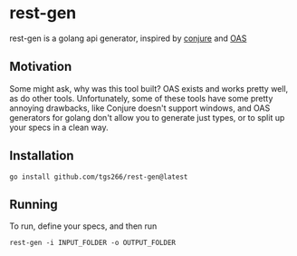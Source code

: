 # rest-gen

rest-gen is a golang api generator, inspired by [conjure](https://github.com/palantir/conjure) and [OAS](https://www.openapis.org/)
## Motivation

Some might ask, why was this tool built? OAS exists and works pretty well, as do other tools. Unfortunately, some of these tools have some pretty annoying drawbacks, like Conjure doesn't support windows, and OAS generators for golang don't allow you to generate just types, or to split up your specs in a clean way. 
## Installation

```
go install github.com/tgs266/rest-gen@latest
```
## Running

To run, define your specs, and then run 
```
rest-gen -i INPUT_FOLDER -o OUTPUT_FOLDER
```